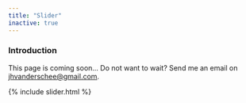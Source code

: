 ```yaml
---
title: "Slider"
inactive: true
---
```


### Introduction

This page is coming soon... Do not want to wait? Send me an email on <a href="mailto:jhvanderschee@gmail.com" style="color: #777777;">jhvanderschee@gmail.com</a>.

{% include slider.html %}